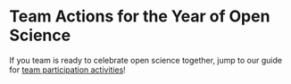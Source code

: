# Team Actions for the Year of Open Science

If you team is ready to celebrate open science together, jump to our guide for [team participation activities](/Open_Science_Cookbook/Your_Teams_Open_Science_Journey.md#section-2-team-collaborations-with-tops)!
